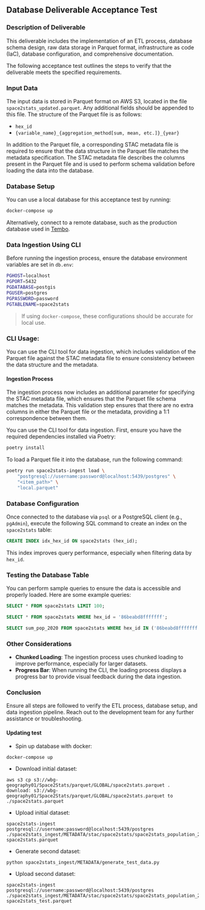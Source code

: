 ## Database Deliverable Acceptance Test

### Description of Deliverable

This deliverable includes the implementation of an ETL process, database schema design, raw data storage in Parquet format, infrastructure as code (IaC), database configuration, and comprehensive documentation.

The following acceptance test outlines the steps to verify that the deliverable meets the specified requirements.

### Input Data

The input data is stored in Parquet format on AWS S3, located in the file `space2stats_updated.parquet`. Any additional fields should be appended to this file. The structure of the Parquet file is as follows:

- `hex_id`
- `{variable_name}_{aggregation_method[sum, mean, etc.]}_{year}`

In addition to the Parquet file, a corresponding STAC metadata file is required to ensure that the data structure in the Parquet file matches the metadata specification. The STAC metadata file describes the columns present in the Parquet file and is used to perform schema validation before loading the data into the database.

### Database Setup

You can use a local database for this acceptance test by running:

```bash
docker-compose up
```

Alternatively, connect to a remote database, such as the production database used in [Tembo](reluctantly-simple-spoonbill.data-1.use1.tembo.io).

### Data Ingestion Using CLI

Before running the ingestion process, ensure the database environment variables are set in `db.env`:

```bash
PGHOST=localhost
PGPORT=5432
PGDATABASE=postgis
PGUSER=postgres
PGPASSWORD=password
PGTABLENAME=space2stats
```

> If using `docker-compose`, these configurations should be accurate for local use.

### CLI Usage:

You can use the CLI tool for data ingestion, which includes validation of the Parquet file against the STAC metadata file to ensure consistency between the data structure and the metadata.

#### Ingestion Process

The ingestion process now includes an additional parameter for specifying the STAC metadata file, which ensures that the Parquet file schema matches the metadata. This validation step ensures that there are no extra columns in either the Parquet file or the metadata, providing a 1:1 correspondence between them.

You can use the CLI tool for data ingestion. First, ensure you have the required dependencies installed via Poetry:

```bash
poetry install
```

To load a Parquet file it into the database, run the following command:

```bash
poetry run space2stats-ingest load \
    "postgresql://username:password@localhost:5439/postgres" \
    "<item_path>" \
    "local.parquet"
```

### Database Configuration

Once connected to the database via `psql` or a PostgreSQL client (e.g., `pgAdmin`), execute the following SQL command to create an index on the `space2stats` table:

```sql
CREATE INDEX idx_hex_id ON space2stats (hex_id);
```

This index improves query performance, especially when filtering data by `hex_id`.

### Testing the Database Table

You can perform sample queries to ensure the data is accessible and properly loaded. Here are some example queries:

```sql
SELECT * FROM space2stats LIMIT 100;

SELECT * FROM space2stats WHERE hex_id = '86beabd8fffffff';

SELECT sum_pop_2020 FROM space2stats WHERE hex_id IN ('86beabd8fffffff', '86beabdb7ffffff', '86beac01fffffff');
```

### Other Considerations

- **Chunked Loading**: The ingestion process uses chunked loading to improve performance, especially for larger datasets.
- **Progress Bar**: When running the CLI, the loading process displays a progress bar to provide visual feedback during the data ingestion.

### Conclusion

Ensure all steps are followed to verify the ETL process, database setup, and data ingestion pipeline. Reach out to the development team for any further assistance or troubleshooting.


#### Updating test

- Spin up database with docker:
```
docker-compose up
```
- Download initial dataset:
```
aws s3 cp s3://wbg-geography01/Space2Stats/parquet/GLOBAL/space2stats.parquet .
download: s3://wbg-geography01/Space2Stats/parquet/GLOBAL/space2stats.parquet to ./space2stats.parquet
```
- Upload initial dataset:
```
space2stats-ingest postgresql://username:password@localhost:5439/postgres ./space2stats_ingest/METADATA/stac/space2stats/space2stats_population_2020/space2stats_population_2020.json space2stats.parquet
```
- Generate second dataset:
```
python space2stats_ingest/METADATA/generate_test_data.py 
```
- Upload second dataset:
```
space2stats-ingest postgresql://username:password@localhost:5439/postgres ./space2stats_ingest/METADATA/stac/space2stats/space2stats_population_2020/space2stats_reupload_test.json space2stats_test.parquet 
```